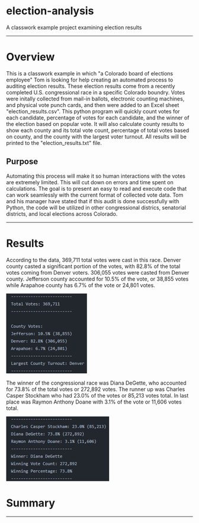 # election-analysis
A classwork example project examining election results

---
# Overview
This is a classwork example in which "a Colorado board of elections employee" Tom is looking for help creating an automated process to auditing election results. These election results come from a recently completed U.S. congressional race in a specific Colorado boundry. Votes were initally collected from mail-in ballots, electronic counting machines, and physical vote punch cards, and then were added to an Excel sheet "election_results.csv".  This python program will quickly count votes for each candidate, percentage of votes for each candidate, and the winner of the election based on popular vote. It will also calculate county results to show each county and its total vote count, percentage of total votes based on county, and the county with the largest voter turnout. All results will be printed to the "election_results.txt" file.

## Purpose
Automating this process will make it so human interactions with the votes are extremely limited. This will cut down on errors and time spent on calculations. The goal is to present an easy to read and execute code that can work seamlessly with the current format of collected vote data. Tom and his manager have stated that if this audit is done successfully with Python, the code will be utilized in other congressional districs, senatorial districts, and local elections across Colorado. 

---

# Results
According to the data, 369,711 total votes were cast in this race. Denver county casted a significant portion of the votes, with 82.8% of the total votes coming from Denver voters. 306,055 votes were casted from Denver county. Jefferson county accounted for 10.5% of the vote, or 38,855 votes while Arapahoe county has 6.7% of the vote or 24,801 votes. 

![total and county votes screenshot](/analysis/total_and_county_votes.png)

The winner of the congressional race was Diana DeGette, who accounted for 73.8% of the total votes or 272,892 votes. The runner up was Charles Casper Stockham who had 23.0% of the votes or 85,213 votes total. In last place was Raymon Anthony Doane with 3.1% of the vote or 11,606 votes total. 

![candidte votes screenshot](/analysis/candidate_votes.png)

# Summary


---
